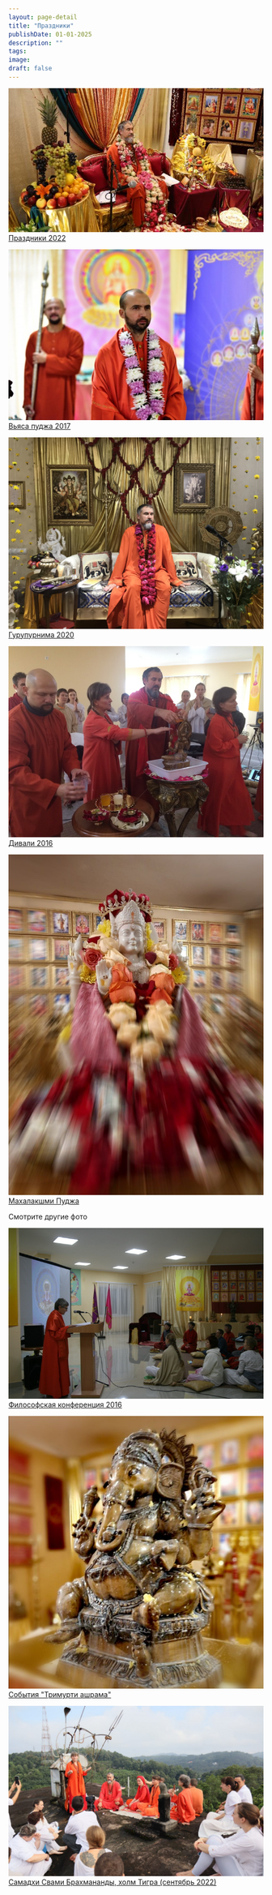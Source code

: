 ```yaml
---
layout: page-detail
title: "Праздники"
publishDate: 01-01-2025
description: ""
tags:
image:
draft: false
---
```


[ ![Праздники 2022](/upload/iblock/1b3/1b3b9ba064b3f94484ca09ead5c8188d.JPG) Праздники 2022 ](/foto/prazdniki-2022/) 

[ ![Вьяса пуджа 2017](/upload/iblock/52a/52ae4c4a33e42ffe3d31cf98a29118e8.jpg) Вьяса пуджа 2017 ](/foto/vyasa-pudzha-2017/) 

[ ![Гурупурнима 2020](/upload/iblock/50d/50d0b27431dbf38ccf4d24eca2a7c1eb.jpeg) Гурупурнима 2020 ](/foto/gurupurnima-2020/) 

[ ![Дивали 2016](/upload/iblock/0e1/0e140d978056bdf2402d47c49565ddca.jpg) Дивали 2016 ](/foto/divali-2016/) 

[ ![Махалакшми Пуджа](/upload/iblock/996/9966f8f2dd6e84ae28ea4af7a6d941e6.jpg) Махалакшми Пуджа ](/foto/makhalakshmi-pudzha/) 

Смотрите другие фото

[ ![Философская конференция 2016](/upload/iblock/b22/b22794b258e3815a9d46cc4e8ea4e5a7.jpg) Философская конференция 2016 ](/foto/filosofskaya-konferentsiya-2016/) 

[ ![События "Тримурти ашрама"](/upload/iblock/746/746bb2f61f82ce4f7b7d878e3dbbc31b.jpg) События "Тримурти ашрама" ](/foto/sobytiya-trimurti/) 

[ ![Самадхи Свами Брахмананды, холм Тигра (сентябрь 2022)](/upload/iblock/2f1/2f1af08cff8520d28eb469a237483d7b.jpg) Самадхи Свами Брахмананды, холм Тигра (сентябрь 2022) ](/foto/kholm-tigra-samadkhi-svami-brakhmanandy-sentyabr-2022/) 
